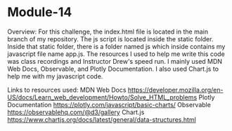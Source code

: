 # Module-14

Overview: For this challenge, the index.html file is located in the main branch of my repository. The js script is located inside the static folder. Inside that static folder, there is a folder named js which inside contains my javascript file name app.js. The resources I used to help me write this code was class recordings and Instructor Drew's speed run. I mainly used MDN Web Docs, Observable, and Plotly Documentation. I also used Chart.js to help me with my javascript code.

Links to resources used:
MDN Web Docs
https://developer.mozilla.org/en-US/docs/Learn_web_development/Howto/Solve_HTML_problems
Plotly Documentation
https://plotly.com/javascript/basic-charts/
Observable
https://observablehq.com/@d3/gallery
Chart.js
https://www.chartjs.org/docs/latest/general/data-structures.html

